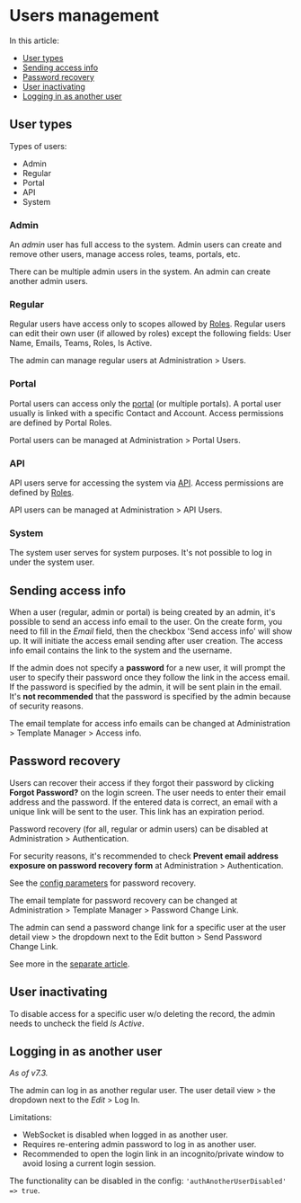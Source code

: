 # Users management

In this article:

* [User types](#user-types)
* [Sending access info](#sending-access-info)
* [Password recovery](#password-recovery)
* [User inactivating](#user-inactivating)
* [Logging in as another user](#logging-in-as-another-user)

## User types

Types of users:

* Admin
* Regular
* Portal
* API
* System

### Admin

An *admin* user has full access to the system. Admin users can create and remove other users, manage access roles, teams, portals, etc.

There can be multiple admin users in the system. An admin can create another admin users.

### Regular

Regular users have access only to scopes allowed by [Roles](roles-management.md). Regular users can edit their own user (if allowed by roles) except the following fields: User Name, Emails, Teams, Roles, Is Active.

The admin can manage regular users at Administration > Users.

### Portal

Portal users can access only the [portal](portal.md) (or multiple portals). A portal user usually is linked with a specific Contact and Account. Access permissions are defined by Portal Roles.

Portal users can be managed at Administration > Portal Users.

### API

API users serve for accessing the system via [API](../development/api.md). Access permissions are defined by [Roles](roles-management.md).

API users can be managed at Administration > API Users.

### System

The system user serves for system purposes. It's not possible to log in under the system user.

## Sending access info

When a user (regular, admin or portal) is being created by an admin, it's possible to send an access info email to the user. On the create form, you need to fill in the *Email* field, then the checkbox 'Send access info' will show up. It will initiate the access email sending after user creation. The access info email contains the link to the system and the username.

If the admin does not specify a **password** for a new user, it will prompt the user to specify their password once they follow the link in the access email. If the password is specified by the admin, it will be sent plain in the email. It's **not recommended** that the password is specified by the admin because of security reasons.

The email template for access info emails can be changed at Administration > Template Manager > Access info.

## Password recovery

Users can recover their access if they forgot their password by clicking **Forgot Password?** on the login screen. The user needs to enter their email address and the password. If the entered data is correct, an email with a unique link will be sent to the user. This link has an expiration period.

Password recovery (for all, regular or admin users) can be disabled at Administration > Authentication.

For security reasons, it's recommended to check **Prevent email address exposure on password recovery form** at Administration > Authentication.

See the [config parameters](config-params.md#passwords) for password recovery.

The email template for password recovery can be changed at Administration > Template Manager > Password Change Link.

The admin can send a password change link for a specific user at the user detail view > the dropdown next to the Edit button > Send Password Change Link.

See more in the [separate article](passwords.md).

## User inactivating

To disable access for a specific user w/o deleting the record, the admin needs to uncheck the field *Is Active*.

## Logging in as another user

*As of v7.3.*

The admin can log in as another regular user. The user detail view > the dropdown next to the *Edit* > Log In.

Limitations:

* WebSocket is disabled when logged in as another user.
* Requires re-entering admin password to log in as another user.
* Recommended to open the login link in an incognito/private window to avoid losing a current login session.

The functionality can be disabled in the config: `'authAnotherUserDisabled' => true`.

